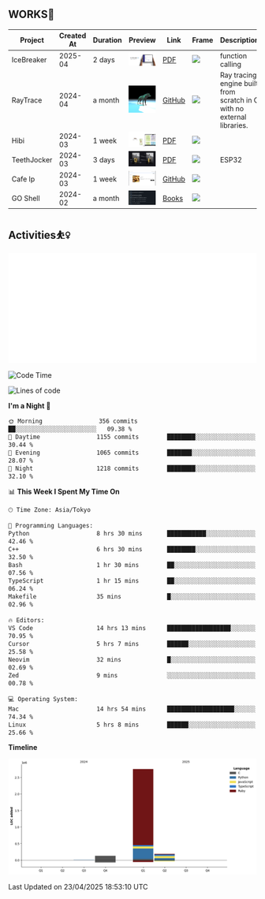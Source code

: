 ## WORKS🍋

| Project     | Created At | Duration | Preview                                                        | Link                                                                       | Frame                                                                                   | Description                                                            |
| ----------- | ---------- | -------- | -------------------------------------------------------------- | -------------------------------------------------------------------------- | --------------------------------------------------------------------------------------- | ---------------------------------------------------------------------- |
| IceBreaker  | 2025-04    | 2 days   | <img src="./assets/IceBreaker.png" alt="Ice" width="100px">    | [PDF](https://github.com/QWERTOP18/SLIDES/blob/main/IceBreaker.pdf)        | <img src="https://skillicons.dev/icons?i=fastapi,mongodb,react,tailwind" height="50px"> | function calling                                                       |
| RayTrace    | 2024-04    | a month  | <img src="./assets/wolf.png" alt="RT" width="100px">           | [GitHub](https://github.com/QWERTOP18/MINIRT)                              | <img src="https://skillicons.dev/icons?i=c" height="50px">                              | Ray tracing engine built from scratch in C with no external libraries. |
| Hibi        | 2024-03    | 1 week   | <img src="./assets/Hibi.png" alt="Hibi" width="100px">         | [PDF](https://github.com/QWERTOP18/SLIDES/blob/main/Hibi.pdf)              | <img src="https://skillicons.dev/icons?i=rails,js,figma" height="50px">                 |                                                                        |
| TeethJocker | 2024-03    | 3 days   | <img src="./assets/TeethJocker.png" alt="Teeth" width="100px"> | [PDF](https://github.com/QWERTOP18/SLIDES/blob/main/TeethJocker.pdf)       | <img src="https://skillicons.dev/icons?i=c,nextjs" height="50px">                       | ESP32                                                                  |
| Cafe lp     | 2024-03    | 1 week   | <img src="./assets/cafe.png" alt="Cafe" width="100px">         | [GitHub](https://github.com/QWERTOP18s/RAILS_DEMO_CAFE_LP)                 | <img src="https://skillicons.dev/icons?i=scss,css,rails" height="50px">                 |
| GO Shell    | 2024-02    | a month  | <img src="./assets/go-shell.png" alt="go" width="100px">       | [Books](https://github.com/QWERTOP18/ZENN/tree/main/books/go-shell-202502) | <img src="https://skillicons.dev/icons?i=go,bash" height="50px">                        |                                                                        |

## Activities⛹️‍♀️

 <a href="https://monkeytype.com/profile/qwertop18">
   <img src="https://github.com/QWERTOP18/QWERTOP18/blob/monkeytype-readme/monkeytype-readme-lb-pb.svg" alt="My Monkeytype profile" />
 </a>

<!--START_SECTION:waka-->
![Code Time](http://img.shields.io/badge/Code%20Time-413%20hrs%208%20mins-blue)

![Lines of code](https://img.shields.io/badge/From%20Hello%20World%20I%27ve%20Written-3.1%20million%20lines%20of%20code-blue)

**I'm a Night 🦉** 

```text
🌞 Morning                356 commits         ██░░░░░░░░░░░░░░░░░░░░░░░   09.38 % 
🌆 Daytime                1155 commits        ████████░░░░░░░░░░░░░░░░░   30.44 % 
🌃 Evening                1065 commits        ███████░░░░░░░░░░░░░░░░░░   28.07 % 
🌙 Night                  1218 commits        ████████░░░░░░░░░░░░░░░░░   32.10 % 
```


📊 **This Week I Spent My Time On** 

```text
🕑︎ Time Zone: Asia/Tokyo

💬 Programming Languages: 
Python                   8 hrs 30 mins       ███████████░░░░░░░░░░░░░░   42.46 % 
C++                      6 hrs 30 mins       ████████░░░░░░░░░░░░░░░░░   32.50 % 
Bash                     1 hr 30 mins        ██░░░░░░░░░░░░░░░░░░░░░░░   07.56 % 
TypeScript               1 hr 15 mins        ██░░░░░░░░░░░░░░░░░░░░░░░   06.24 % 
Makefile                 35 mins             █░░░░░░░░░░░░░░░░░░░░░░░░   02.96 % 

🔥 Editors: 
VS Code                  14 hrs 13 mins      ██████████████████░░░░░░░   70.95 % 
Cursor                   5 hrs 7 mins        ██████░░░░░░░░░░░░░░░░░░░   25.58 % 
Neovim                   32 mins             █░░░░░░░░░░░░░░░░░░░░░░░░   02.69 % 
Zed                      9 mins              ░░░░░░░░░░░░░░░░░░░░░░░░░   00.78 % 

💻 Operating System: 
Mac                      14 hrs 54 mins      ███████████████████░░░░░░   74.34 % 
Linux                    5 hrs 8 mins        ██████░░░░░░░░░░░░░░░░░░░   25.66 % 
```

**Timeline**

![Lines of Code chart](https://raw.githubusercontent.com/QWERTOP18/QWERTOP18/main/assets/bar_graph.png)


 Last Updated on 23/04/2025 18:53:10 UTC
<!--END_SECTION:waka-->
